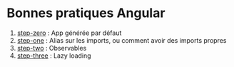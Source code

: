 # Bonnes pratiques Angular

1. [step-zero](./step_zero) : App générée par défaut
2. [step-one](./step_one) : Alias sur les imports, ou comment avoir des imports propres
3. [step-two](./step_two) : Observables
4. [step-three](./step_three) : Lazy loading